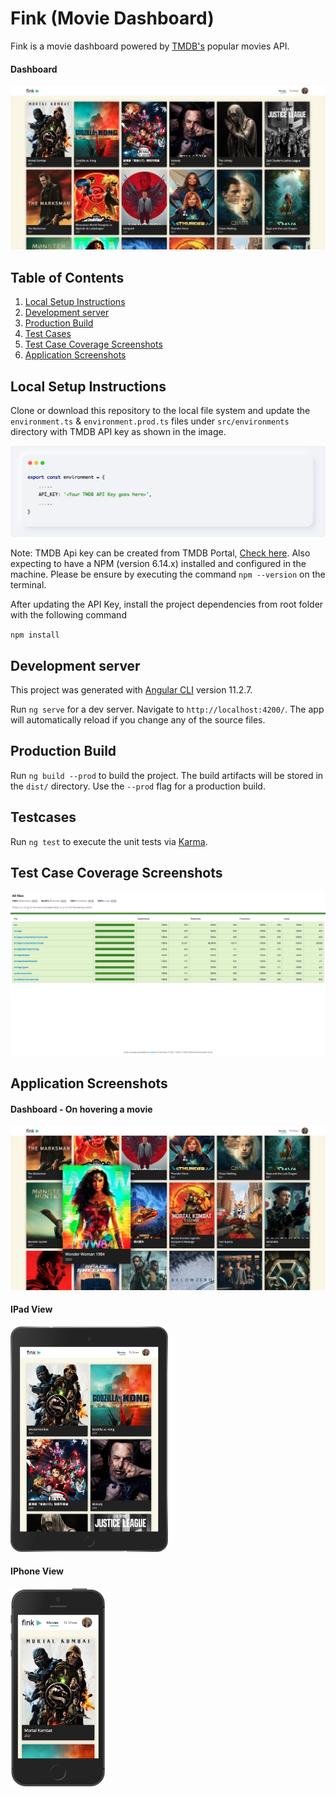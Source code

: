 # Fink (Movie Dashboard)
Fink is a movie dashboard powered by [TMDB's](https://developers.themoviedb.org/3/movies/get-popular-movies) popular movies API.

#### Dashboard
![desktop](src/assets/doc-images/landing.png)


## Table of Contents
1. [Local Setup Instructions](#local-setup)
2. [Development server](#development-server)
3. [Production Build](#production-build)
4. [Test Cases](#test-cases)
5. [Test Case Coverage Screenshots](#test-coverage-reports)
6. [Application Screenshots](#application-screenshots)


<a name="local-setup"></a>
## Local Setup Instructions

Clone or download this repository to the local file system and
update the `environment.ts` & `environment.prod.ts` files under `src/environments` directory with TMDB API key as shown in the image.

![environment file](src/assets/doc-images/env-config.png)

Note: TMDB Api key can be created from TMDB Portal, [Check here](https://developers.themoviedb.org/3/getting-started/introduction). 
Also expecting to have a NPM (version 6.14.x) installed and configured in the machine. Please be ensure by executing the command `npm --version` on the terminal.

After updating the API Key, install the project dependencies from root folder with the following command

`npm install`

<a name="development-server"></a>
## Development server
This project was generated with [Angular CLI](https://github.com/angular/angular-cli) version 11.2.7.

Run `ng serve` for a dev server. Navigate to `http://localhost:4200/`. The app will automatically reload if you change any of the source files.

<a name="development-server"></a>
## Production Build

Run `ng build --prod` to build the project. The build artifacts will be stored in the `dist/` directory. Use the `--prod` flag for a production build.

<a name="test-cases"></a>
## Testcases 

Run `ng test` to execute the unit tests via [Karma](https://karma-runner.github.io).

<a name="test-coverage-reports"></a>
## Test Case Coverage Screenshots

![testcoverage](src/assets/doc-images/coverage.png)

<a name="application-screenshots"></a>
## Application Screenshots

#### Dashboard - On hovering a movie
![desktop-on-hover](src/assets/doc-images/on-hover.png)

#### IPad View
<img src="src/assets/doc-images/ipad.png" width="50%">

#### IPhone View
<img src="src/assets/doc-images/iphone.png" width="30%">
